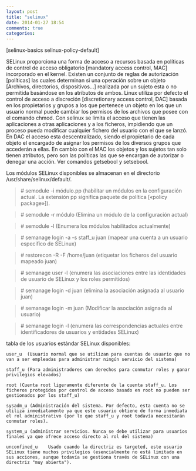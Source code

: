 ```yaml
---
layout: post
title: "selinux"
date: 2014-01-27 18:54
comments: true
categories: 
---
```

[selinux-basics selinux-policy-default]

SELinux proporciona una forma de acceso a recursos basada en políticas de control de acceso obligatorio [mandatory access control, MAC] incorporado en el kernel. Existen un conjunto de reglas de autorización [políticas] las cuales determinan si una operación sobre un objeto [Archivos, directorios, dispositivos...] realizada por un sujeto esta o no permitida basándose en los atributos de ambos. Linux utiliza por defecto el control de acceso a discreción [discretionary access control, DAC] basada en los propietarios y grupos a los que pertenece un objeto en los que un usuario normal puede cambiar los permisos de los archivos que posee con el comando chmod. Con selinux se limita el acceso que tienen las aplicaciones a otras aplicaciones y a los ficheros, impidiendo que un proceso pueda modificar cualquier fichero del usuario con el que se lanzó. En DAC el acceso esta descentralizado, siendo el propietario de cada objeto el encargado de asignar los permisos de los diversos grupos que accederán a ellas. En cambio con el MAC los objetos y los sujetos tan solo tienen atributos, pero son las políticas las que se encargan de autorizar o denegar una acción. Ver comandos getsebool y setsebool.

Los módulos SELinux disponibles se almacenan en el directorio /usr/share/selinux/default/.

>\# semodule -i módulo.pp (habilitar un módulos en la configuración actual. La extensión pp significa paquete de política [«policy package»]).

>\# semodule -r módulo (Elimina un módulo de la configuración actual)

>\# semodule -l (Enumera los módulos habilitados actualmente)

>\# semanage login -a -s staff_u juan (mapear una cuenta a un usuario especifico de SELinux)

>\# restorecon -R -F /home/juan (etiquetar los ficheros del usuario mapeado juan)

>\# semanage user -l (enumera las asociaciones entre las identidades de usuario de SELinux y los roles permitidos)

>\# semanage login -d juan (elimina la asociación asignada al usuario juan)

>\# semanage login -m juan (Modificar la asociación asignada al usuario)

>\# semanage login -l (enumera las correspondencias actuales entre identificadores de usuarios y entidades SELinux)

tabla de los usuarios estándar SELinux disponibles:

	user_u 	(Usuario normal que se utilizan para cuentas de usuario que no van a ser empleadas para administrar ningún servicio del sistema)

	staff_u (Para administradores con derechos para conmutar roles y ganar privilegios elevados)

	root (Cuenta root ligeramente diferente de la cuenta staff_u. Los ficheros protegidos por control de acceso basado en root no pueden ser gestionados por los staff_u)

	sysadm_u (Administración del sistema. Por defecto, esta cuenta no se utiliza inmediatamente ya que este usuario obtiene de forma inmediata el rol administrativo (por lo que staff_u y root todavía necesitarán conmutar roles).

	system_u (administrar servicios. Nunca se debe utilizar para usuarios finales ya que ofrece acceso directo al rol del sistema)

	unconfined_u 	Usado cuando la directriz es targeted, este usuario SELinux tiene muchos privilegios (esencialmente no está limitado en sus acciones, aunque todavía se gestiona través de SELinux con una directriz "muy abierta"). 


